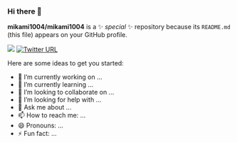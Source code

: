### Hi there 👋

**mikami1004/mikami1004** is a ✨ _special_ ✨ repository because its `README.md` (this file) appears on your GitHub profile.

![](https://komarev.com/ghpvc/?username=your-github-username)
[![Twitter URL][badge-url]][twitter]

[badge-url]: https://img.shields.io/twitter/url?label=%40not75743&style=social&url=https%3A%2F%2Ftwitter.com%2Fnot75743
[twitter]: https://twitter.com/not75743
Here are some ideas to get you started:

- 🔭 I’m currently working on ...
- 🌱 I’m currently learning ...
- 👯 I’m looking to collaborate on ...
- 🤔 I’m looking for help with ...
- 💬 Ask me about ...
- 📫 How to reach me: ...
- 😄 Pronouns: ...
- ⚡ Fun fact: ...
